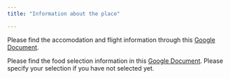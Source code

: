 ```yaml
---
title: "Information about the place"

---
```


Please find the accomodation and flight information through this [Google Document](https://docs.google.com/document/d/1A18lMYX3nC2f1B_ke4zHRIT4RC4kaCx5J_LD5FjSlxE/edit).

Please find the food selection information in this [Google Document](https://docs.google.com/spreadsheets/d/1vdUB6xiyRuehEoiEOBeJmeSST2nmJ7OL_P0bR2SY-JM/edit?usp=sharing). Please specify your selection if you have not selected yet.

